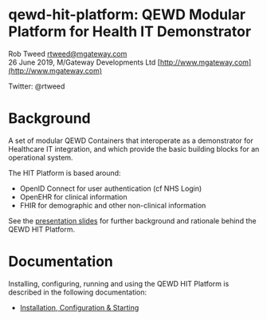 # qewd-hit-platform: QEWD Modular Platform for Health IT Demonstrator
 
Rob Tweed <rtweed@mgateway.com>  
26 June 2019, M/Gateway Developments Ltd [http://www.mgateway.com](http://www.mgateway.com)  

Twitter: @rtweed

# Background

A set of modular QEWD Containers that interoperate as a demonstrator for Healthcare IT integration, and
which provide the basic building blocks for an operational system.

The HIT Platform is based around:

- OpenID Connect for user authentication (cf NHS Login)
- OpenEHR for clinical information
- FHIR for demographic and other non-clinical information

See the [presentation slides](http://ec2.mgateway.com/QEWD-HIT-Platform.pdf) for further background
and rationale behind the QEWD HIT Platform.


# Documentation

Installing, configuring, running and using the QEWD HIT Platform is described in the following
documentation:

- [Installation, Configuration & Starting](./running.md)

